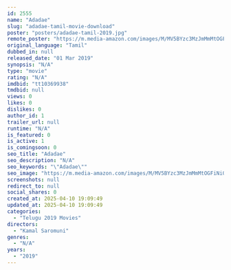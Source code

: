 ```yaml
---
id: 2555
name: "Adadae"
slug: "adadae-tamil-movie-download"
poster: "posters/adadae-tamil-2019.jpg"
remote_poster: "https://m.media-amazon.com/images/M/MV5BYzc3MzJmMmMtOGFiNi00NjVlLThjODAtYTc0MjNmZDQxZmFjXkEyXkFqcGdeQXVyMzYxOTQ3MDg@._V1_SX300.jpg"
original_language: "Tamil"
dubbed_in: null
released_date: "01 Mar 2019"
synopsis: "N/A"
type: "movie"
rating: "N/A"
imdbid: "tt10369938"
tmdbid: null
views: 0
likes: 0
dislikes: 0
author_id: 1
trailer_url: null
runtime: "N/A"
is_featured: 0
is_active: 1
is_comingsoon: 0
seo_title: "Adadae"
seo_description: "N/A"
seo_keywords: "\"Adadae\""
seo_image: "https://m.media-amazon.com/images/M/MV5BYzc3MzJmMmMtOGFiNi00NjVlLThjODAtYTc0MjNmZDQxZmFjXkEyXkFqcGdeQXVyMzYxOTQ3MDg@._V1_SX300.jpg"
screenshots: null
redirect_to: null
social_shares: 0
created_at: 2025-04-10 19:09:49
updated_at: 2025-04-10 19:09:49
categories:
  - "Telugu 2019 Movies"
directors:
  - "Kamal Saromuni"
genres:
  - "N/A"
years:
  - "2019"
---
```

